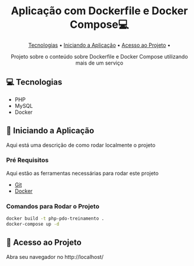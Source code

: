 <h1 align="center" style="font-weight: bold;">Aplicação com Dockerfile e Docker Compose💻</h1>

<p align="center">
  <a href="#techs">Tecnologias</a> • 
  <a href="#start">Iniciando a Aplicação</a> • 
  <a href="#routes">Acesso ao Projeto</a> •
</p>

<p align="center">
  Projeto sobre o conteúdo sobre Dockerfile e Docker Compose utilizando mais de um serviço
</p>

<h2 id="techs">💻 Tecnologias</h2>

- PHP
- MySQL
- Docker

<h2 id="start">🚀 Iniciando a Aplicação</h2>

Aqui está uma descrição de como rodar localmente o projeto

<h3>Pré Requisitos</h3>

Aqui estão as ferramentas necessárias para rodar este projeto

- [Git](https://git-scm.com/downloads)
- [Docker](https://www.docker.com/get-started/)

<h3>Comandos para Rodar o Projeto</h3>

```bash
docker build -t php-pdo-treinamento .
docker-compose up -d
```

<h2 id="routes">📍 Acesso ao Projeto</h2>

Abra seu navegador no http://localhost/
